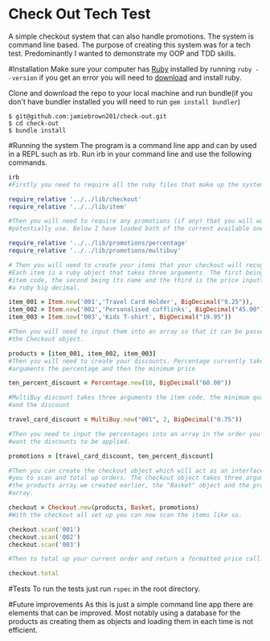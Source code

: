 # Check Out Tech Test
A simple checkout system that can also handle promotions. The system is command line based. The purpose of creating this system was for a tech test. Predominantly I wanted to demonstrate my OOP and TDD skills.

#Installation
Make sure your computer has [Ruby](https://www.ruby-lang.org/en/) installed by running `ruby --version` if you get an error you will need to [download](https://www.ruby-lang.org/en/downloads/) and install ruby.

Clone and download the repo to your local machine and run bundle(if you don't have bundler installed you will need to run `gem install bundler`)

```
$ git@github.com:jamiebrown201/check-out.git
$ cd check-out
$ bundle install
```
#Running the system
The program is a command line app and can by used in a REPL such as irb. Run irb in your command line and use the following commands.
```ruby
irb
#Firstly you need to require all the ruby files that make up the system.

require_relative '../../lib/checkout'
require_relative '../../lib/item'

#Then you will need to require any promotions (if any) that you will want to
#potentially use. Below I have loaded both of the current available ones.

require_relative '../../lib/promotions/percentage'
require_relative '../../lib/promotions/multibuy'

# Then you will need to create your items that your checkout will recognise.
#Each item is a ruby object that takes three arguments. The first being the
#item code, the second being its name and the third is the price inputted as
#a ruby big decimal.

item_001 = Item.new('001','Travel Card Holder', BigDecimal("9.25")),
item_002 = Item.new('002','Personalised cufflinks', BigDecimal("45.00")),
item_003 = Item.new('003','Kids T-shirt', BigDecimal("19.95"))

#Then you will need to input them into an array so that it can be passed to
#the Checkout object.

products = [item_001, item_002, item_003]
#Then you will need to create your discounts. Percentage currently takes two
#arguments the percentage and then the minimum price

ten_percent_discount = Percentage.new(10, BigDecimal("60.00"))

#MultiBuy discount takes three arguments the item code, the minimum quantity
#and the discount

travel_card_discount = MultiBuy.new("001", 2, BigDecimal("0.75"))

#Then you need to input the percentages into an array in the order you
#want the discounts to be applied.

promotions = [travel_card_discount, ten_percent_discount]

#Then you can create the checkout object which will act as an interface for
#you to scan and total up orders. The checkout object takes three arguments
#the products array we created earlier, the "Basket" object and the promotions
#array.

checkout = Checkout.new(products, Basket, promotions)
#With the checkout all set up you can now scan the items like so.

checkout.scan('001')
checkout.scan('002')
checkout.scan('003')

#Then to total up your current order and return a formatted price call.

checkout.total

```
#Tests
To run the tests just run `rspec` in the root directory.

#Future improvements
As this is just a simple command line app there are elements that can be improved. Most notably using a database for the products as creating them as objects and loading them in each time is not efficient.
